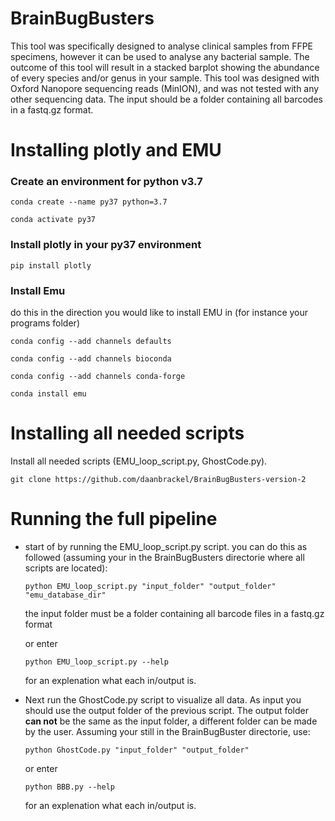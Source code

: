 # BrainBugBusters
This tool was specifically designed to analyse clinical samples from FFPE specimens, however it can be used to analyse any bacterial sample. The outcome of this tool will result in a stacked barplot showing the abundance of every species and/or genus in your sample. This tool was designed with Oxford Nanopore sequencing reads (MinION), and was not tested with any other sequencing data. The input should be a folder containing all barcodes in a fastq.gz format. 

# Installing plotly and EMU

### Create an environment for python v3.7
```
conda create --name py37 python=3.7
``` 

```
conda activate py37
```

### Install plotly in your py37 environment
```
pip install plotly
```
### Install Emu
do this in the direction you would like to install EMU in (for instance your programs folder)

```
conda config --add channels defaults
```
```
conda config --add channels bioconda
```
```
conda config --add channels conda-forge
```
```
conda install emu
```

# Installing all needed scripts
Install all needed scripts (EMU_loop_script.py, GhostCode.py).
```
git clone https://github.com/daanbrackel/BrainBugBusters-version-2
```
# Running the full pipeline
- start of by running the EMU_loop_script.py script. you can do this as followed (assuming your in the BrainBugBusters directorie where all scripts are located):
  ```
  python EMU_loop_script.py "input_folder" "output_folder" "emu_database_dir"
  ```
  the input folder must be a folder containing all barcode files in a fastq.gz format
  
  or enter 
  ```
  python EMU_loop_script.py --help
  ```
  for an explenation what each in/output is.

- Next run the GhostCode.py script to visualize all data. As input you should use the output folder of the previous script. The output folder **can not** be the same as the input folder, a different folder can be made by the user. Assuming your still in the BrainBugBuster directorie, use:

  ```
  python GhostCode.py "input_folder" "output_folder"
  ```
  or enter 
  ```
  python BBB.py --help
  ```
  for an explenation what each in/output is.
